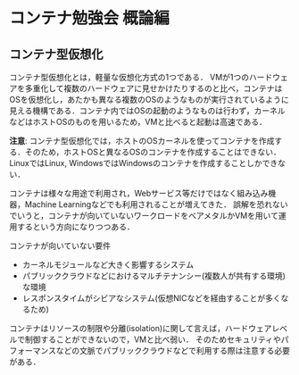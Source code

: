 # コンテナ勉強会 概論編

## コンテナ型仮想化

コンテナ型仮想化とは，軽量な仮想化方式の1つである．
VMが1つのハードウェアを多重化して複数のハードウェアに見せかけたりするのと比べ，コンテナはOSを仮想化し，あたかも異なる複数のOSのようなものが実行されているように見える機構である．コンテナ内ではOSの起動のようなものは行わず，カーネルなどはホストOSのものを用いるため，VMと比べると起動は高速である．

**注意**: コンテナ型仮想化では，ホストのOSカーネルを使ってコンテナを作成する．そのため，ホストOSと異なるOSのコンテナを作成することはできない．LinuxではLinux, WindowsではWindowsのコンテナを作成することしかできない．

コンテナは様々な用途で利用され，Webサービス等だけではなく組み込み機器，Machine Learningなどでも利用されることが増えてきた．
誤解を恐れないでいうと，コンテナが向いていないワークロードをベアメタルかVMを用いて運用するという方向になりつつある．

コンテナが向いていない要件
- カーネルモジュールなど大きく影響するシステム
- パブリッククラウドなどにおけるマルチテナンシー(複数人が共有する環境)な環境
- レスポンスタイムがシビアなシステム(仮想NICなどを経由することが多くなるため)

コンテナはリソースの制限や分離(isolation)に関して言えば，ハードウェアレベルで制御することができないので，VMと比べ弱い．
そのためセキュリティやパフォーマンスなどの文脈でパブリッククラウドなどで利用する際は注意する必要がある．


